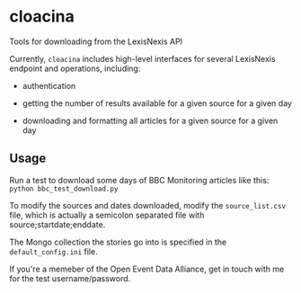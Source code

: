 cloacina
=======

Tools for downloading from the LexisNexis API

Currently, `cloacina` includes high-level interfaces for several LexisNexis
endpoint and operations, including:

- authentication

- getting the number of results available for a given source for a given day

- downloading and formatting all articles for a given source for a given day


Usage
-----

Run a test to download some days of BBC Monitoring articles like this:
`python bbc_test_download.py`

To modify the sources and dates downloaded, modify the `source_list.csv` file,
which is actually a semicolon separated file with source;startdate;enddate.

The Mongo collection the stories go into is specified in the
`default_config.ini` file.

If you're a memeber of the Open Event Data Alliance, get in touch with me for
the test username/password.
